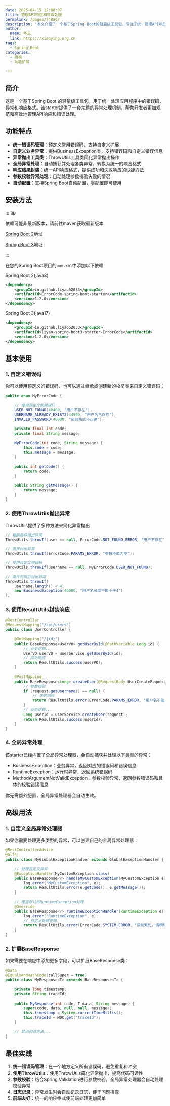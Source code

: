 ```yaml
---
date: 2025-04-15 12:00:07
title: 管理API响应和错误处理
permalink: /pages/748a67
description: '本文介绍了一个基于Spring Boot的轻量级工具包，专注于统一管理API响应和错误处理。它支持自定义错误码、简化异常抛出、自动全局异常处理和统一响应格式封装。通过示例展示了基本用法和高级扩展，最后给出最佳实践建议，帮助开发者高效规范地处理API响应与错误。该工具包自动配置，使用方便，极大提升了开发效率和代码质量。'
author:
  name: 华总
  link: https://xiaoying.org.cn
tags:
  - Spring Boot
categories:
  - 后端
  - 功能扩展

---
```


## 简介

这是一个基于Spring Boot 的轻量级工具包，用于统一处理应用程序中的错误码、异常和响应格式。该starter提供了一套完整的异常处理机制，帮助开发者更加规范和高效地管理API响应和错误处理。

## 功能特点

- **统一错误码管理**：预定义常用错误码，支持自定义扩展
- **自定义业务异常**：提供BusinessException类，支持错误码和自定义错误信息
- **异常抛出工具类**：ThrowUtils工具类简化异常抛出操作
- **全局异常处理**：自动捕获并处理各类异常，转换为统一的响应格式
- **响应结果封装**：统一API响应格式，提供成功和失败响应的快捷方法
- **参数校验异常处理**：自动处理参数校验失败的情况
- **自动配置**：支持Spring Boot自动配置，零配置即可使用

## 安装方法

::: tip 

依赖可能非最新版本，请前往maven获取最新版本

[Spring Boot 2](https://central.sonatype.com/artifact/io.github.liyao52033/ErrorCode-spring-boot-starter)地址

[Spring Boot 3](https://central.sonatype.com/artifact/io.github.liyao52033/liyao-spring-boot3-starter-ErrorCode)地址

:::

在您的Spring Boot项目的`pom.xml`中添加以下依赖

Spring Boot 2(java8)

```xml
<dependency>
    <groupId>io.github.liyao52033</groupId>
    <artifactId>ErrorCode-spring-boot-starter</artifactId>
    <version>1.2.0</version>
</dependency>
```

Spring Boot 3(java17)

```xml
<dependency>
    <groupId>io.github.liyao52033</groupId>
    <artifactId>liyao-spring-boot3-starter-ErrorCode</artifactId>
    <version>1.2.0</version>
</dependency>
```

## 基本使用

### 1. 自定义错误码

你可以使用预定义的错误码，也可以通过继承或创建新的枚举类来自定义错误码：

```java
public enum MyErrorCode {
    
    // 使用预定义的错误码
    USER_NOT_FOUND(40400, "用户不存在"),
    USERNAME_ALREADY_EXISTS(44900, "用户名已存在"),
    INVALID_PASSWORD(40000, "密码格式不正确");
    
    private final int code;
    private final String message;
    
    MyErrorCode(int code, String message) {
        this.code = code;
        this.message = message;
    }
    
    public int getCode() {
        return code;
    }
    
    public String getMessage() {
        return message;
    }
}
```

### 2. 使用ThrowUtils抛出异常

ThrowUtils提供了多种方法来简化异常抛出

```java
// 根据条件抛出异常
ThrowUtils.throwIf(user == null, ErrorCode.NOT_FOUND_ERROR, "用户不存在");

// 直接抛出异常
ThrowUtils.throwIf(ErrorCode.PARAMS_ERROR, "参数不能为空");

// 使用自定义错误码
ThrowUtils.throwIf(username == null, MyErrorCode.USER_NOT_FOUND);

// 条件判断后抛出异常
ThrowUtils.throwIf(
    username.length() < 4, 
    new BusinessException(40000, "用户名长度不能小于4")
);
```

### 3. 使用ResultUtils封装响应

```java
@RestController
@RequestMapping("/api/users")
public class UserController {
    
    @GetMapping("/{id}")
    public BaseResponse<UserVO> getUserById(@PathVariable Long id) {
        // 业务逻辑...
        UserVO userVO = userService.getUserById(id);
        // 成功响应
        return ResultUtils.success(userVO);
    }
    
    @PostMapping
    public BaseResponse<Long> createUser(@RequestBody UserCreateRequest request) {
        // 参数校验
        if (request.getUsername() == null) {
            // 失败响应
            return ResultUtils.error(ErrorCode.PARAMS_ERROR, "用户名不能为空");
        }
        // 业务逻辑...
        Long userId = userService.createUser(request);
        return ResultUtils.success(userId);
    }
}
```

### 4. 全局异常处理

该starter已经内置了全局异常处理器，会自动捕获并处理以下类型的异常：

- BusinessException：业务异常，返回对应的错误码和错误信息
- RuntimeException：运行时异常，返回系统错误码
- MethodArgumentNotValidException：参数校验异常，返回参数错误码和具体的校验错误信息

你无需额外配置，全局异常处理器会自动生效。

## 高级用法

### 1. 自定义全局异常处理器

如果你需要处理更多类型的异常，可以创建自己的全局异常处理器：

```java
@RestControllerAdvice
@Slf4j
public class MyGlobalExceptionHandler extends GlobalExceptionHandler {
    
    // 处理自定义异常
    @ExceptionHandler(MyCustomException.class)
    public BaseResponse<?> handleMyCustomException(MyCustomException e) {
        log.error("MyCustomException", e);
        return ResultUtils.error(e.getCode(), e.getMessage());
    }
    
    // 覆盖默认的RuntimeException处理
    @Override
    public BaseResponse<?> runtimeExceptionHandler(RuntimeException e) {
        log.error("RuntimeException", e);
        // 自定义处理逻辑
        return ResultUtils.error(ErrorCode.SYSTEM_ERROR, "系统繁忙，请稍后再试");
    }
}
```

### 2. 扩展BaseResponse

如果需要在响应中添加更多字段，可以扩展BaseResponse类：

```java
@Data
@EqualsAndHashCode(callSuper = true)
public class MyResponse<T> extends BaseResponse<T> {
    
    private long timestamp;
    private String traceId;
    
    public MyResponse(int code, T data, String message) {
        super(code, data, null, null, message);
        this.timestamp = System.currentTimeMillis();
        this.traceId = MDC.get("traceId");
    }
    
    // 其他构造方法...
}
```

## 最佳实践

1. **统一错误码管理**：在一个地方定义所有错误码，避免重复和冲突
2. **使用ThrowUtils**：使用ThrowUtils简化异常抛出，提高代码可读性
3. **参数校验**：结合Spring Validation进行参数校验，全局异常处理器会自动处理校验异常
4. **日志记录**：异常发生时会自动记录日志，便于问题排查
5. **前端友好**：统一的响应格式使前端处理更加简单
